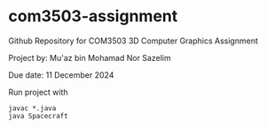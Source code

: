 # com3503-assignment

Github Repository for COM3503 3D Computer Graphics Assignment

Project by: Mu'az bin Mohamad Nor Sazelim

Due date: 11 December 2024

Run project with

    javac *.java
    java Spacecraft